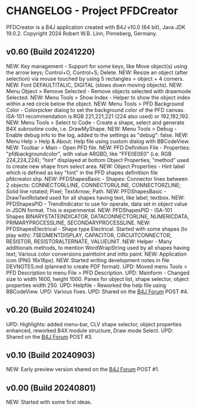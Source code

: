# CHANGELOG - Project PFDCreator
PFDCreator is a B4J application created with B4J v10.0 (64 bit), Java JDK 19.0.2.
Copyright 2024 Robert W.B. Linn, Pinneberg, Germany.

## v0.60 (Build 20241220)
NEW: Key management - Support for some keys, like Move object(s) using the arrow keys; Control+O, Control+S; Delete.
NEW: Resize an object (after selection) via mouse touched by using 5 rectangles = object + 4 corners.
NEW: Font DEFAULTITALIC, DIGITAL (slows down moving objects).
NEW: Menu Object > Remove Selected - Remove objects selected with drawmode Selected.
NEW: Menu Tools > Show Index - Helper to show the object index within a red circle below the object.
NEW: Menu Tools > PFD Background Color - Colorpicker dialog to set the background color of the PFD canvas. ISA-101 recommendation is RGB 221,221,221 (224 also used) or 192,192,192.
NEW: Menu Tools > Select to Code - Create a shape, select and generate B4X subroutine code, i.e. DrawMyShape.
NEW: Menu Tools > Debug - Enable debug info to the log, added to the settings as "debug": false.
NEW: Menu Help > Help & About: Help file using custom dialog with BBCodeView.
NEW: Toolbar > Main - Open PFD file.
NEW: PFD Definition File - Properties: "pfdbackgroundcolor", with value ARGBD, like "FFE0E0E0" (i.e. RGB 224,224,224); "hint" displayed at bottom Object Properties; "method" used to create new shape from select area.
NEW: Object Properties - Hint label which is defined as key "hint" in the PFD shapes definitiion file pfdcreator.shp.
NEW: PFDShapesBasic - Shapes: Connector lines between 2 objects: CONNECTORLLINE, CONNECTORULINE, CONNECTORZLINE; Solid line rotated; Pixel; TextArrow; Path.
NEW: PFDShapesBasic - DrawTextRotated used for all shapes having text, like label, textbox.
NEW: PFDShapesPID - TrendIndicator to use for operate, data set in object value in JSON format. This is experimental.
NEW: PFDShapesPID - ISA-101 Shapes BINARYSTATEINDICATOR, DATACONNECTORLINE, NUMERICDATA, PRIMARYPROCESSLINE, SECONDARYPROCESSLINE.
NEW: PFDShapesElectrical - Shape type Electrical. Started with some shapes (to play with): 7SEGMENTDISPLAY, CAPACITOR, CIRCUITCONNECTOR, RESISTOR, RESISTORALTERNATE, VALUEUNIT.
NEW: Helper - Many additionals methods, to mention WordWrapString used by all shapes having text; Various color conversions painttoint and intto paint.
NEW: Application icon (PNG 16x16px).
NEW: Started writing development notes in file DEVNOTES.md (planned to create PDF format).
UPD: Moved menu Tools > PFD Description to menu File > PFD Description.
UPD: Mainform - Changed size to width 1600, height 1000. Panes for object list, shape selector, object properties width 250.
UPD: Helpfile - Reworked the help file using BBCodeView.
UPD: Various fixes.
UPD: Shared on the [B4J Forum](https://www.b4x.com/android/forum/threads/pfdmaker-create-view-or-operate-process-flow-diagrams.162893/) POST #4.

## v0.20 (Build 20241024)
UPD: Highlights: added menu-bar, CLV shape selector, object properties enhanced, reworked B4X module structure, Draw mode Select.
UPD: Shared on the [B4J Forum](https://www.b4x.com/android/forum/threads/pfdmaker-create-view-or-operate-process-flow-diagrams.162893/) POST #3.

## v0.10 (Build 20240903)
NEW: Early preview version shared on the [B4J Forum](https://www.b4x.com/android/forum/threads/pfdmaker-create-view-or-operate-process-flow-diagrams.162893/) POST #1.

## v0.00 (Build 20240801)
NEW: Started with some first ideas.
